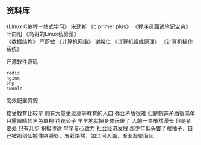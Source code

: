 ## 资料库

 《Linux C编程一站式学习》 宋劲衫
 《c primer plus》
 《程序员面试笔记宝典》  叶向阳
 《鸟哥的Linux私房菜》  
 《数据结构》 严蔚敏
 《计算机网络》 谢希仁
 《计算机组成原理》
 《计算机操作系统》 
 
 
开源软件源码
    
    redis
    nginx 
    php
    swoole
    
    
高效配置资源

接受教育比较早 拥有大量受过高等教育的人口
弥合矛盾很难 但是制造矛盾很简单
只露眼睛的黑色罩袍
花花公子 早早地就把身体玩废了 
人的一生虽然漫长 但是紧要处 只有几步
积极渗透
早早专心致力  社会经济发展
 那少年低头瞥了眼袖子，自己被那剑仙握住胳膊处，五彩焕然，如江河入海，渐渐凝聚而起